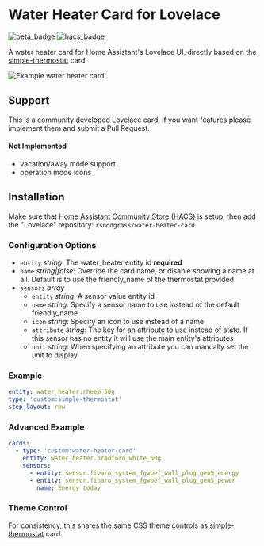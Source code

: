 # Water Heater Card for Lovelace

![beta_badge](https://img.shields.io/badge/maturity-Beta-yellow.png)
[![hacs_badge](https://img.shields.io/badge/HACS-Default-orange.svg)](https://github.com/custom-components/hacs)

A water heater card for Home Assistant's Lovelace UI, directly based on the [simple-thermostat](https://github.com/nervetattoo/simple-thermostat/) card.

![Example water heater card](https://github.com/rsnodgrass/water-heater-card/raw/master/example-card.png)

## Support

This is a community developed Lovelace card, if you want features please implement them and submit a Pull Request.

#### Not Implemented

- vacation/away mode support
- operation mode icons

## Installation

Make sure that [Home Assistant Community Store (HACS)](https://github.com/custom-components/hacs) is setup, then add the "Lovelace" repository: `rsnodgrass/water-heater-card`

### Configuration Options

- `entity` _string_: The water_heater entity id **required**
- `name` _string|false_: Override the card name, or disable showing a name at all. Default is to use the friendly_name of the thermostat provided
- `sensors` _array_
  - `entity` _string_: A sensor value entity id
  - `name` _string_: Specify a sensor name to use instead of the default friendly_name
  - `icon` _string_: Specify an icon to use instead of a name
  - `attribute` _string_: The key for an attribute to use instead of state. If this sensor has no entity it will use the main entity's attributes
  - `unit` _string_: When specifying an attribute you can manually set the unit to display

### Example

```yaml
entity: water_heater.rheem_50g
type: 'custom:simple-thermostat'
step_layout: row
```

### Advanced Example

```yaml
cards:
  - type: 'custom:water-heater-card'
    entity: water_heater.bradford_white_50g
    sensors:
      - entity: sensor.fibaro_system_fgwpef_wall_plug_gen5_energy
      - entity: sensor.fibaro_system_fgwpef_wall_plug_gen5_power
        name: Energy today
```

### Theme Control

For consistency, this shares the same CSS theme controls as [simple-thermostat](https://github.com/nervetattoo/simple-thermostat/) card.
